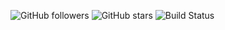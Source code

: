 ![GitHub followers](https://img.shields.io/github/followers/ankit22tha?style=social)
![GitHub stars](https://img.shields.io/github/stars/ankit22tha/repo?style=social)
![Build Status](https://img.shields.io/travis/ankit22tha/repo/master)
